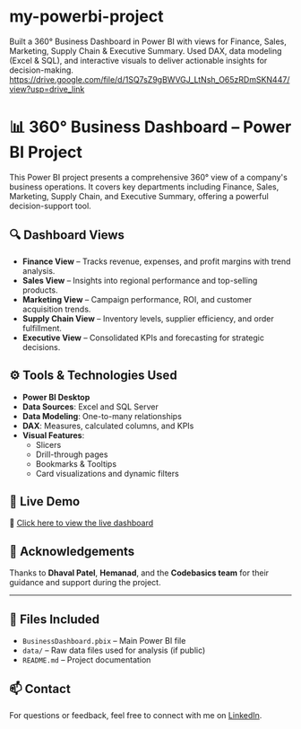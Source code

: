 # my-powerbi-project
Built a 360° Business Dashboard in Power BI with views for Finance, Sales, Marketing, Supply Chain &amp; Executive Summary. Used DAX, data modeling (Excel &amp; SQL), and interactive visuals to deliver actionable insights for decision-making.
https://drive.google.com/file/d/1SQ7sZ9gBWVGJ_LtNsh_O65zRDmSKN447/view?usp=drive_link
# 📊 360° Business Dashboard – Power BI Project

This Power BI project presents a comprehensive 360° view of a company's business operations. It covers key departments including Finance, Sales, Marketing, Supply Chain, and Executive Summary, offering a powerful decision-support tool.

## 🔍 Dashboard Views

- **Finance View** – Tracks revenue, expenses, and profit margins with trend analysis.
- **Sales View** – Insights into regional performance and top-selling products.
- **Marketing View** – Campaign performance, ROI, and customer acquisition trends.
- **Supply Chain View** – Inventory levels, supplier efficiency, and order fulfillment.
- **Executive View** – Consolidated KPIs and forecasting for strategic decisions.

## ⚙️ Tools & Technologies Used

- **Power BI Desktop**
- **Data Sources**: Excel and SQL Server
- **Data Modeling**: One-to-many relationships
- **DAX**: Measures, calculated columns, and KPIs
- **Visual Features**: 
  - Slicers
  - Drill-through pages
  - Bookmarks & Tooltips
  - Card visualizations and dynamic filters

## 🚀 Live Demo

🔗 [Click here to view the live dashboard](https://your-dashboard-link-here)

## 🙏 Acknowledgements

Thanks to **Dhaval Patel**, **Hemanad**, and the **Codebasics team** for their guidance and support during the project.

---

## 📂 Files Included

- `BusinessDashboard.pbix` – Main Power BI file
- `data/` – Raw data files used for analysis (if public)
- `README.md` – Project documentation

## 📫 Contact

For questions or feedback, feel free to connect with me on [LinkedIn](https://linkedin.com/in/your-link-here).
